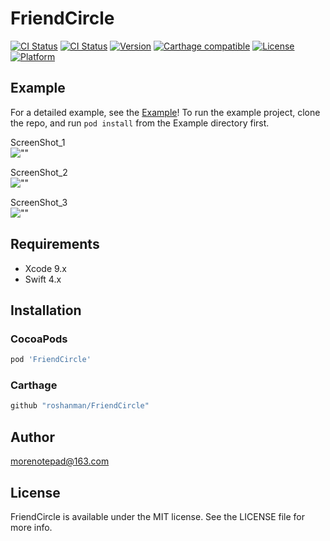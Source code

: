 # FriendCircle


[![CI Status](https://img.shields.io/travis/rust-lang/rust.svg)]()
[![CI Status](https://img.shields.io/badge/Swift-4.0-orange.svg)](https://swift.org/)
[![Version](https://img.shields.io/cocoapods/v/FriendCircle.svg?style=flat)](http://cocoapods.org/pods/FriendCircle)
[![Carthage compatible](https://img.shields.io/badge/Carthage-unCompatible-flat.svg)](https://github.com/Carthage/Carthage)
[![License](https://img.shields.io/cocoapods/l/FriendCircle.svg?style=flat)](http://cocoapods.org/pods/FriendCircle)
[![Platform](https://img.shields.io/cocoapods/p/FriendCircle.svg?style=flat)](http://cocoapods.org/pods/FriendCircle)

## Example

For a detailed example, see the [Example](https://github.com/roshanman/FriendCircle/tree/master/Example)!
To run the example project, clone the repo, and run `pod install` from the Example directory first.

ScreenShot_1<br />
![""](https://github.com/roshanman/FriendCircle/blob/master/ScreenShots/ScreenShot_1.png)

ScreenShot_2<br />
![""](https://github.com/roshanman/FriendCircle/blob/master/ScreenShots/ScreenShot_2.png)

ScreenShot_3<br />
![""](https://github.com/roshanman/FriendCircle/blob/master/ScreenShots/ScreenShot_3.png)

## Requirements

* Xcode 9.x
* Swift 4.x

## Installation

### CocoaPods

```ruby
pod 'FriendCircle'
```

### Carthage

```ruby
github "roshanman/FriendCircle"
```

## Author

morenotepad@163.com

## License

FriendCircle is available under the MIT license. See the LICENSE file for more info.
